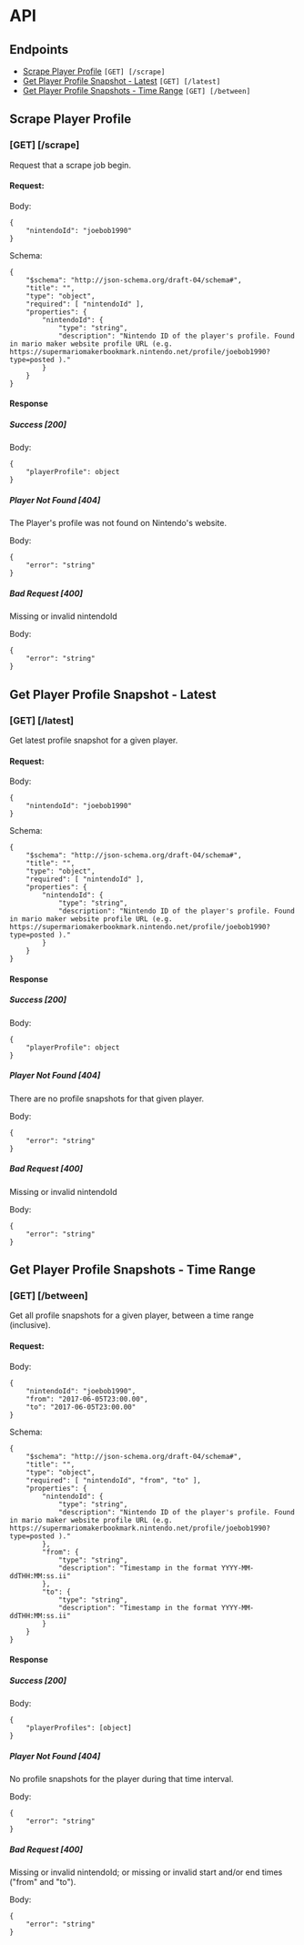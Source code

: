# API


## Endpoints

- [Scrape Player Profile](#scrape) `[GET] [/scrape]`
- [Get Player Profile Snapshot - Latest](#latest) `[GET] [/latest]`
- [Get Player Profile Snapshots - Time Range](#between) `[GET] [/between]`


## <a name="scrape"></a>Scrape Player Profile

### [GET] [/scrape]

Request that a scrape job begin.

#### Request:

Body:

```
{
	"nintendoId": "joebob1990"
}
```

Schema:

```
{
	"$schema": "http://json-schema.org/draft-04/schema#",
	"title": "",
	"type": "object",
	"required": [ "nintendoId" ],
	"properties": {
		"nintendoId": {
			"type": "string",
			"description": "Nintendo ID of the player's profile. Found in mario maker website profile URL (e.g. https://supermariomakerbookmark.nintendo.net/profile/joebob1990?type=posted )."
		}
	}
}
```

#### Response

##### Success [200]

Body:

```
{
	"playerProfile": object
}
```

##### Player Not Found [404]

The Player's profile was not found on Nintendo's website.

Body:

```
{
	"error": "string"
}
```

##### Bad Request [400]

Missing or invalid nintendoId

Body:

```
{
	"error": "string"
}
```


## <a name="latest"></a>Get Player Profile Snapshot - Latest


### [GET] [/latest]

Get latest profile snapshot for a given player.

#### Request:

Body:

```
{
	"nintendoId": "joebob1990"
}
```

Schema:

```
{
	"$schema": "http://json-schema.org/draft-04/schema#",
	"title": "",
	"type": "object",
	"required": [ "nintendoId" ],
	"properties": {
		"nintendoId": {
			"type": "string",
			"description": "Nintendo ID of the player's profile. Found in mario maker website profile URL (e.g. https://supermariomakerbookmark.nintendo.net/profile/joebob1990?type=posted )."
		}
	}
}
```

#### Response

##### Success [200]

Body:

```
{
	"playerProfile": object
}
```

##### Player Not Found [404]

There are no profile snapshots for that given player.

Body:

```
{
	"error": "string"
}
```

##### Bad Request [400]

Missing or invalid nintendoId

Body:

```
{
	"error": "string"
}
```


## <a name="between"></a>Get Player Profile Snapshots - Time Range


### [GET] [/between]

Get all profile snapshots for a given player, between a time range (inclusive).

#### Request:

Body:

```
{
	"nintendoId": "joebob1990",
	"from": "2017-06-05T23:00.00",
	"to": "2017-06-05T23:00.00"
}
```

Schema:

```
{
	"$schema": "http://json-schema.org/draft-04/schema#",
	"title": "",
	"type": "object",
	"required": [ "nintendoId", "from", "to" ],
	"properties": {
		"nintendoId": {
			"type": "string",
			"description": "Nintendo ID of the player's profile. Found in mario maker website profile URL (e.g. https://supermariomakerbookmark.nintendo.net/profile/joebob1990?type=posted )."
		},
		"from": {
			"type": "string",
			"description": "Timestamp in the format YYYY-MM-ddTHH:MM:ss.ii"
		},
		"to": {
			"type": "string",
			"description": "Timestamp in the format YYYY-MM-ddTHH:MM:ss.ii"
		}
	}
}
```

#### Response

##### Success [200]

Body:

```
{
	"playerProfiles": [object]
}
```

##### Player Not Found [404]

No profile snapshots for the player during that time interval.

Body:

```
{
	"error": "string"
}
```

##### Bad Request [400]

Missing or invalid nintendoId; or missing or invalid start and/or end times ("from" and "to").

Body:

```
{
	"error": "string"
}
```

